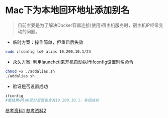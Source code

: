 # Mac下为本地回环地址添加别名
>目前主要是为了解决Docker容器连接(使用)宿主机服务时，宿主机IP经常变动的问题。

- 临时方案：操作简单，但重启后失效
```Bash
sudo ifconfig lo0 alias 10.200.10.1/24
```

- 永久方案: 利用launchctl来开机自动执行ifconfig设置别名命令
```Bash
chmod +x ./addalias.sh
./addalias.sh
```

- 验证是否设置成功
```Bash
ifconfig
#看结果中lo0部分是否包含有10.200.10.1，有则成功
```

[参考资料1](https://docs.docker.com/docker-for-mac/networking/#per-container-ip-addressing-is-not-possible)
[参考资料2](https://gist.github.com/brandt/c2f9e8277c90a1c284770c7ca7966226)
